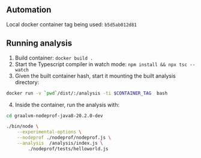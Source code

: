 ## Automation
Local docker container tag being used: `b5d5ab012d81`

## Running analysis
1. Build container: ```docker build .```
2. Start the Typescript compiler in watch mode: ```npm install && npx tsc --watch```
3. Given the built container hash, start it mounting the built analysis directory:
```bash
docker run -v `pwd`/dist/:/analysis -ti $CONTAINER_TAG  bash
```
4. Inside the container, run the analysis with:
```bash
cd graalvm-nodeprof-java8-20.2.0-dev

./bin/node \
    --experimental-options \
    --nodeprof ./nodeprof/nodeprof.js \
    --analysis  /analysis/index.js \
        ./nodeprof/tests/helloworld.js
```